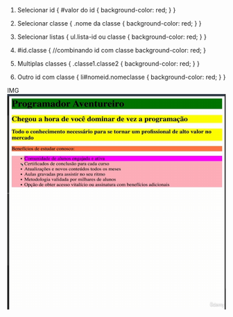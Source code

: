1. Selecionar id
    {
        #valor do id {
            background-color: red;
        }
    }

2. Selecionar classe
    {
        .nome da classe {
            background-color: red;
        }
    }

3. Selecionar listas
    {
        ul.lista-id ou classe {
            background-color: red;
        }
    }
4.    #id.classe {          //combinando id com classe
        background-color: red;
    }

5. Multiplas classes
    {
        .classe1.classe2 {
            background-color: red;
        }
    }

6. Outro id com classe
    {
        li#nomeid.nomeclasse {
            background-color: red;
        }
    }


IMG 
![alt text](image.png)